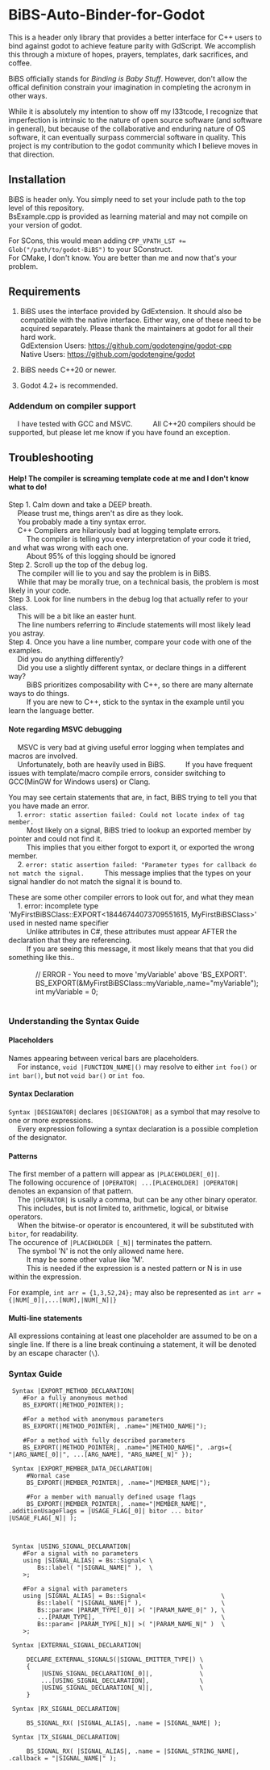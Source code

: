 # BiBS-Auto-Binder-for-Godot


This is a header only library that provides a better interface for C++ users to bind against godot to achieve feature parity with GdScript. We accomplish this through a mixture of hopes, prayers, templates, dark sacrifices, and coffee.

BiBS officially stands for *Binding is Baby Stuff*. However, don't allow the offical definition constrain your imagination in completing the acronym in other ways.

While it is absolutely my intention to show off my l33tcode, I recognize that imperfection is intrinsic to the nature of open source software (and software in general), but because of the collaborative and enduring nature of OS software, it can eventually surpass commercial software in quality. This project is my contribution to the godot community which I believe moves in that direction.

## Installation

BiBS is header only. You simply need to set your include path to the top level of this repository.  
    BsExample.cpp is provided as learning material and may not compile on your version of godot.  

For SCons, this would mean adding `CPP_VPATH_LST += Glob("/path/to/godot-BiBS")` to your SConstruct.  
For CMake, I don't know. You are better than me and now that's your problem.

## Requirements
1. BiBS uses the interface provided by GdExtension. It should also be compatible with the native interface. Either way, one of these need to be acquired separately. Please thank the maintainers at godot for all their hard work.  
    GdExtension Users: https://github.com/godotengine/godot-cpp  
    Native Users:  https://github.com/godotengine/godot

2. BiBS needs C++20 or newer.

3. Godot 4.2+ is recommended.

### Addendum on compiler support
 &emsp; I have tested with GCC and MSVC. 
 &emsp; &emsp; All C++20 compilers should be supported, but please let me know if you have found an exception. 

## Troubleshooting

#### Help! The compiler is screaming template code at me and I don't know what to do!

Step 1. Calm down and take a DEEP breath.  
 &emsp; Please trust me, things aren't as dire as they look.  
 &emsp; You probably made a tiny syntax error.  
 &emsp; C++ Compilers are hilariously bad at logging template errors.  
 &emsp; &emsp; The compiler is telling you every interpretation of your code it tried, and what was wrong with each one.  
 &emsp; &emsp; About 95% of this logging should be ignored  
Step 2. Scroll up the top of the debug log.  
 &emsp; The compiler will lie to you and say the problem is in BiBS.  
 &emsp; While that may be morally true, on a technical basis, the problem is most likely in your code.  
Step 3. Look for line numbers in the debug log that actually refer to your class.  
 &emsp; This will be a bit like an easter hunt.  
 &emsp; The line numbers referring to #include statements will most likely lead you astray.  
Step 4. Once you have a line number, compare your code with one of the examples.  
 &emsp; Did you do anything differently?  
 &emsp; Did you use a slightly different syntax, or declare things in a different way?  
 &emsp; &emsp; BiBS prioritizes composability with C++, so there are many alternate ways to do things.  
 &emsp; &emsp; If you are new to C++, stick to the syntax in the example until you learn the language better.  

#### Note regarding MSVC debugging
 &emsp; MSVC is very bad at giving useful error logging when templates and macros are involved.  
 &emsp; Unfortunately, both are heavily used in BiBS. 
 &emsp; 
 &emsp; If you have frequent issues with template/macro compile errors, consider switching to GCC(MinGW for Windows users) or Clang.  
 

You may see certain statements that are, in fact, BiBS trying to tell you that you have made an error.  
 &emsp;  1. `error: static assertion failed: Could not locate index of tag member.`  
 &emsp; &emsp; Most likely on a signal, BiBS tried to lookup an exported member by pointer and could not find it.  
 &emsp; &emsp; This implies that you either forgot to export it, or exported the wrong member.  
 &emsp;  2.  `error: static assertion failed: "Parameter types for callback do not match the signal.` 
 &emsp; &emsp;  This message implies that the types on your signal handler do not match the signal it is bound to.  

These are some other compiler errors to look out for, and what they mean
 &emsp; 1. error: incomplete type 'MyFirstBiBSClass::EXPORT<18446744073709551615, MyFirstBiBSClass>' used in nested name specifier  
 &emsp;  &emsp; Unlike attributes in C#, these attributes must appear AFTER the declaration that they are referencing.  
 &emsp;  &emsp; If you are seeing this message, it most likely means that that you did something like this..  
 &emsp;  &emsp; &emsp;  
 &emsp;  &emsp; &emsp; // ERROR - You need to move 'myVariable' above 'BS_EXPORT'.  
 &emsp;  &emsp; &emsp; BS_EXPORT(&MyFirstBiBSClass::myVariable,.name="myVariable");   
 &emsp;  &emsp; &emsp; int myVariable = 0;   
 &emsp;  &emsp;

### Understanding the Syntax Guide 

#### Placeholders
 Names appearing between verical bars are placeholders.  
 &emsp; For instance, `void |FUNCTION_NAME|()` may resolve to either `int foo()` or `int bar()`, but not `void bar()` or `int foo`.

#### Syntax Declaration
 `Syntax |DESIGNATOR|` declares `|DESIGNATOR|` as a symbol that may resolve to one or more expressions.  
  &emsp; Every expression following a syntax declaration is a possible completion of the designator.

#### Patterns
 The first member of a pattern will appear as `|PLACEHOLDER[_0]|`.  
 The following occurence of `|OPERATOR| ...[PLACEHOLDER] |OPERATOR|` denotes an expansion of that pattern.  
 &emsp; The `|OPERATOR|` is usally a comma, but can be any other binary operator.  
 &emsp; This includes, but is not limited to, arithmetic, logical, or bitwise operators.  
 &emsp; When the bitwise-or operator is encountered, it will be substituted with `bitor`, for readability.  
 The occurence of `|PLACEHOLDER [_N]|` terminates the pattern.  
 &emsp; The symbol 'N' is not the only allowed name here.  
 &emsp; &emsp; It may be some other value like 'M'.  
 &emsp; &emsp; This is needed if the expression is a nested pattern or N is in use within the expression.  

 For example, `int arr = {1,3,52,24};` may also be represented as `int arr = {|NUM[_0]|,...[NUM],|NUM[_N]|}`

#### Multi-line statements
 All expressions containing at least one placeholder are assumed to be on a single line.
 If there is a line break continuing a statement, it will be denoted by an escape character (`\`).

### Syntax Guide

```
 Syntax |EXPORT_METHOD_DECLARATION|
    #For a fully anonymous method
    BS_EXPORT(|METHOD_POINTER|); 

    #For a method with anonymous parameters
    BS_EXPORT(|METHOD_POINTER|, .name="|METHOD_NAME|");

    #For a method with fully described parameters
    BS_EXPORT(|METHOD_POINTER|, .name="|METHOD_NAME|", .args={ "|ARG_NAME[_0]|", ...[ARG_NAME], "ARG_NAME[_N]" });

```
```
 Syntax |EXPORT_MEMBER_DATA_DECLARATION|
     #Normal case
     BS_EXPORT(|MEMBER_POINTER|, .name="|MEMBER_NAME|");

     #For a member with manually defined usage flags
     BS_EXPORT(|MEMBER_POINTER|, .name="|MEMBER_NAME|", .additionUsageFlags = |USAGE_FLAG[_0]| bitor ... bitor |USAGE_FLAG[_N]| );

     
```
```
 Syntax |USING_SIGNAL_DECLARATION|                             
    #For a signal with no parameters
    using |SIGNAL_ALIAS| = Bs::Signal< \
        Bs::label( "|SIGNAL_NAME|" ),  \
    >;

    #For a signal with parameters
    using |SIGNAL_ALIAS| = Bs::Signal<                     \
        Bs::label( "|SIGNAL_NAME|" ),                      \
        Bs::param< |PARAM_TYPE[_0]| >( "|PARAM_NAME_0|" ), \
        ...[PARAM_TYPE],                                   \
        Bs::param< |PARAM_TYPE[_N]| >( "|PARAM_NAME_N|" )  \
    >;                                                           
```
```
 Syntax |EXTERNAL_SIGNAL_DECLARATION|                        
                                                                   
     DECLARE_EXTERNAL_SIGNALS(|SIGNAL_EMITTER_TYPE|) \
     {                                               \
         |USING_SIGNAL_DECLARATION[_0]|,             \
         ...[USING_SIGNAL_DECLARATION],              \
         |USING_SIGNAL_DECLARATION[_N]|,             \
     }                                                          
```
```
 Syntax |RX_SIGNAL_DECLARATION|                                
                                                                     
     BS_SIGNAL_RX( |SIGNAL_ALIAS|, .name = |SIGNAL_NAME| );   
```
```
 Syntax |TX_SIGNAL_DECLARATION|                                
                                                                     
     BS_SIGNAL_RX( |SIGNAL_ALIAS|, .name = |SIGNAL_STRING_NAME|, .callback = "|SIGNAL_NAME|" );   

```